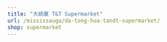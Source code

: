 ```yaml
---
title: "大統華 T&T Supermarket"
url: /mississauga/da-tong-hua-tandt-supermarket/
shop: supermarket
---
```

